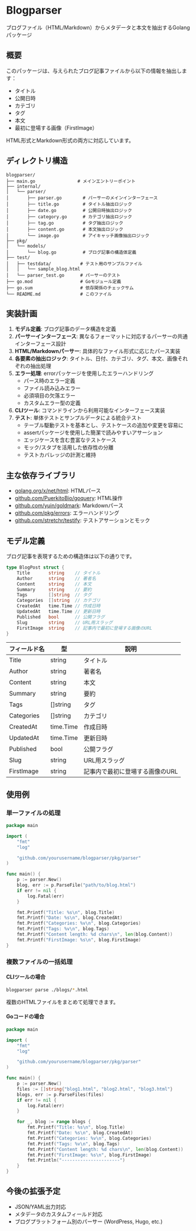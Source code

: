 # Blogparser

ブログファイル（HTML/Markdown）からメタデータと本文を抽出するGolangパッケージ

## 概要

このパッケージは、与えられたブログ記事ファイルから以下の情報を抽出します：

- タイトル
- 公開日時
- カテゴリ
- タグ
- 本文
- 最初に登場する画像（FirstImage）

HTML形式とMarkdown形式の両方に対応しています。

## ディレクトリ構造

```
blogparser/
├── main.go                # メインエントリーポイント
├── internal/
│   └── parser/
│       ├── parser.go        # パーサーのメインインターフェース
│       ├── title.go         # タイトル抽出ロジック
│       ├── date.go          # 公開日時抽出ロジック
│       ├── category.go      # カテゴリ抽出ロジック
│       ├── tag.go           # タグ抽出ロジック
│       ├── content.go       # 本文抽出ロジック
│       └── image.go         # アイキャッチ画像抽出ロジック
├── pkg/
│   └── models/
│       └── blog.go          # ブログ記事の構造体定義
├── test/
│   ├── testdata/           # テスト用のサンプルファイル
│   │   └── sample_blog.html
│   └── parser_test.go      # パーサーのテスト
├── go.mod                  # Goモジュール定義
├── go.sum                  # 依存関係のチェックサム
└── README.md               # このファイル
```

## 実装計画

1. **モデル定義**: ブログ記事のデータ構造を定義
2. **パーサーインターフェース**: 異なるフォーマットに対応するパーサーの共通インターフェース設計
3. **HTML/Markdownパーサー**: 具体的なファイル形式に応じたパース実装
4. **各要素の抽出ロジック**: タイトル、日付、カテゴリ、タグ、本文、画像それぞれの抽出処理
5. **エラー処理**: errorパッケージを使用したエラーハンドリング
   - パース時のエラー定義
   - ファイル読み込みエラー
   - 必須項目の欠落エラー
   - カスタムエラー型の定義
6. **CLIツール**: コマンドラインから利用可能なインターフェース実装
7. **テスト**: 単体テストとサンプルデータによる統合テスト
   - テーブル駆動テストを基本とし、テストケースの追加や変更を容易に
   - assertパッケージを使用した簡潔で読みやすいアサーション
   - エッジケースを含む豊富なテストケース
   - モック/スタブを活用した依存性の分離
   - テストカバレッジの計測と維持

## 主な依存ライブラリ

- [golang.org/x/net/html](https://pkg.go.dev/golang.org/x/net/html): HTMLパース
- [github.com/PuerkitoBio/goquery](https://github.com/PuerkitoBio/goquery): HTML操作
- [github.com/yuin/goldmark](https://github.com/yuin/goldmark): Markdownパース
- [github.com/pkg/errors](https://github.com/pkg/errors): エラーハンドリング
- [github.com/stretchr/testify](https://github.com/stretchr/testify): テストアサーションとモック

## モデル定義

ブログ記事を表現するための構造体は以下の通りです。

```go
type BlogPost struct {
    Title       string    // タイトル
    Author      string    // 著者名
    Content     string    // 本文
    Summary     string    // 要約
    Tags        []string  // タグ
    Categories  []string  // カテゴリ
    CreatedAt   time.Time // 作成日時
    UpdatedAt   time.Time // 更新日時
    Published   bool      // 公開フラグ
    Slug        string    // URL用スラッグ
    FirstImage  string    // 記事内で最初に登場する画像のURL
}
```

| フィールド名 | 型         | 説明                             |
| ------------ | ---------- | -------------------------------- |
| Title        | string     | タイトル                         |
| Author       | string     | 著者名                           |
| Content      | string     | 本文                             |
| Summary      | string     | 要約                             |
| Tags         | []string   | タグ                             |
| Categories   | []string   | カテゴリ                         |
| CreatedAt    | time.Time  | 作成日時                         |
| UpdatedAt    | time.Time  | 更新日時                         |
| Published    | bool       | 公開フラグ                       |
| Slug         | string     | URL用スラッグ                    |
| FirstImage   | string     | 記事内で最初に登場する画像のURL  |

## 使用例

### 単一ファイルの処理

```go
package main

import (
	"fmt"
	"log"

	"github.com/yourusername/blogparser/pkg/parser"
)

func main() {
	p := parser.New()
	blog, err := p.ParseFile("path/to/blog.html")
	if err != nil {
		log.Fatal(err)
	}

	fmt.Printf("Title: %s\n", blog.Title)
	fmt.Printf("Date: %s\n", blog.CreatedAt)
	fmt.Printf("Categories: %v\n", blog.Categories)
	fmt.Printf("Tags: %v\n", blog.Tags)
	fmt.Printf("Content length: %d chars\n", len(blog.Content))
	fmt.Printf("FirstImage: %s\n", blog.FirstImage)
}
```

### 複数ファイルの一括処理

#### CLIツールの場合

```sh
blogparser parse ./blogs/*.html
```

複数のHTMLファイルをまとめて処理できます。

#### Goコードの場合

```go
package main

import (
	"fmt"
	"log"

	"github.com/yourusername/blogparser/pkg/parser"
)

func main() {
	p := parser.New()
	files := []string{"blog1.html", "blog2.html", "blog3.html"}
	blogs, err := p.ParseFiles(files)
	if err != nil {
		log.Fatal(err)
	}

	for _, blog := range blogs {
		fmt.Printf("Title: %s\n", blog.Title)
		fmt.Printf("Date: %s\n", blog.CreatedAt)
		fmt.Printf("Categories: %v\n", blog.Categories)
		fmt.Printf("Tags: %v\n", blog.Tags)
		fmt.Printf("Content length: %d chars\n", len(blog.Content))
		fmt.Printf("FirstImage: %s\n", blog.FirstImage)
		fmt.Println("----------------------")
	}
}
```

## 今後の拡張予定

- JSON/YAML出力対応
- メタデータのカスタムフィールド対応
- ブログプラットフォーム別のパーサー (WordPress, Hugo, etc.)

